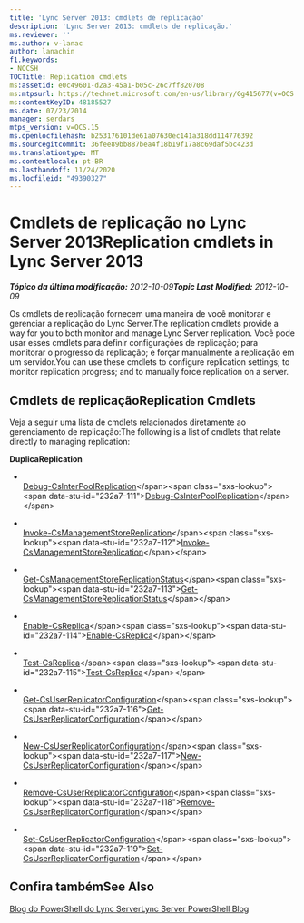```yaml
---
title: 'Lync Server 2013: cmdlets de replicação'
description: 'Lync Server 2013: cmdlets de replicação.'
ms.reviewer: ''
ms.author: v-lanac
author: lanachin
f1.keywords:
- NOCSH
TOCTitle: Replication cmdlets
ms:assetid: e0c49601-d2a3-45a1-b05c-26c7ff820708
ms:mtpsurl: https://technet.microsoft.com/en-us/library/Gg415677(v=OCS.15)
ms:contentKeyID: 48185527
ms.date: 07/23/2014
manager: serdars
mtps_version: v=OCS.15
ms.openlocfilehash: b253176101de61a07630ec141a318dd114776392
ms.sourcegitcommit: 36fee89bb887bea4f18b19f17a8c69daf5bc423d
ms.translationtype: MT
ms.contentlocale: pt-BR
ms.lasthandoff: 11/24/2020
ms.locfileid: "49390327"
---
```

# <a name="replication-cmdlets-in-lync-server-2013"></a><span data-ttu-id="232a7-103">Cmdlets de replicação no Lync Server 2013</span><span class="sxs-lookup"><span data-stu-id="232a7-103">Replication cmdlets in Lync Server 2013</span></span>

<div data-xmlns="http://www.w3.org/1999/xhtml">

<div class="topic" data-xmlns="http://www.w3.org/1999/xhtml" data-msxsl="urn:schemas-microsoft-com:xslt" data-cs="https://msdn.microsoft.com/">

<div data-asp="https://msdn2.microsoft.com/asp">



</div>

<div id="mainSection">

<div id="mainBody"><span data-ttu-id="232a7-104">

<span> </span></span><span class="sxs-lookup"><span data-stu-id="232a7-104">

<span> </span></span></span>

<span data-ttu-id="232a7-105">_**Tópico da última modificação:** 2012-10-09_</span><span class="sxs-lookup"><span data-stu-id="232a7-105">_**Topic Last Modified:** 2012-10-09_</span></span>

<span data-ttu-id="232a7-106">Os cmdlets de replicação fornecem uma maneira de você monitorar e gerenciar a replicação do Lync Server.</span><span class="sxs-lookup"><span data-stu-id="232a7-106">The replication cmdlets provide a way for you to both monitor and manage Lync Server replication.</span></span> <span data-ttu-id="232a7-107">Você pode usar esses cmdlets para definir configurações de replicação; para monitorar o progresso da replicação; e forçar manualmente a replicação em um servidor.</span><span class="sxs-lookup"><span data-stu-id="232a7-107">You can use these cmdlets to configure replication settings; to monitor replication progress; and to manually force replication on a server.</span></span>

<div>

## <a name="replication-cmdlets"></a><span data-ttu-id="232a7-108">Cmdlets de replicação</span><span class="sxs-lookup"><span data-stu-id="232a7-108">Replication Cmdlets</span></span>

<span data-ttu-id="232a7-109">Veja a seguir uma lista de cmdlets relacionados diretamente ao gerenciamento de replicação:</span><span class="sxs-lookup"><span data-stu-id="232a7-109">The following is a list of cmdlets that relate directly to managing replication:</span></span>

<span data-ttu-id="232a7-110">**Duplica**</span><span class="sxs-lookup"><span data-stu-id="232a7-110">**Replication**</span></span>

  - <span></span>  
    <span data-ttu-id="232a7-111">[Debug-CsInterPoolReplication](https://technet.microsoft.com/library/JJ619185(v=OCS.15))</span><span class="sxs-lookup"><span data-stu-id="232a7-111">[Debug-CsInterPoolReplication](https://technet.microsoft.com/library/JJ619185(v=OCS.15))</span></span>

<!-- end list -->

  - <span></span>  
    <span data-ttu-id="232a7-112">[Invoke-CsManagementStoreReplication](https://technet.microsoft.com/library/Gg413060(v=OCS.15))</span><span class="sxs-lookup"><span data-stu-id="232a7-112">[Invoke-CsManagementStoreReplication](https://technet.microsoft.com/library/Gg413060(v=OCS.15))</span></span>

<!-- end list -->

  - <span></span>  
    <span data-ttu-id="232a7-113">[Get-CsManagementStoreReplicationStatus](https://technet.microsoft.com/library/Gg399052(v=OCS.15))</span><span class="sxs-lookup"><span data-stu-id="232a7-113">[Get-CsManagementStoreReplicationStatus](https://technet.microsoft.com/library/Gg399052(v=OCS.15))</span></span>

<!-- end list -->

  - <span></span>  
    <span data-ttu-id="232a7-114">[Enable-CsReplica](https://technet.microsoft.com/library/Gg425965(v=OCS.15))</span><span class="sxs-lookup"><span data-stu-id="232a7-114">[Enable-CsReplica](https://technet.microsoft.com/library/Gg425965(v=OCS.15))</span></span>

  - <span></span>  
    <span data-ttu-id="232a7-115">[Test-CsReplica](https://technet.microsoft.com/library/JJ205289(v=OCS.15))</span><span class="sxs-lookup"><span data-stu-id="232a7-115">[Test-CsReplica](https://technet.microsoft.com/library/JJ205289(v=OCS.15))</span></span>

<!-- end list -->

  - <span></span>  
    <span data-ttu-id="232a7-116">[Get-CsUserReplicatorConfiguration](https://technet.microsoft.com/library/Gg398548(v=OCS.15))</span><span class="sxs-lookup"><span data-stu-id="232a7-116">[Get-CsUserReplicatorConfiguration](https://technet.microsoft.com/library/Gg398548(v=OCS.15))</span></span>

  - <span></span>  
    <span data-ttu-id="232a7-117">[New-CsUserReplicatorConfiguration](https://technet.microsoft.com/library/Gg399059(v=OCS.15))</span><span class="sxs-lookup"><span data-stu-id="232a7-117">[New-CsUserReplicatorConfiguration](https://technet.microsoft.com/library/Gg399059(v=OCS.15))</span></span>

  - <span></span>  
    <span data-ttu-id="232a7-118">[Remove-CsUserReplicatorConfiguration](https://technet.microsoft.com/library/Gg425738(v=OCS.15))</span><span class="sxs-lookup"><span data-stu-id="232a7-118">[Remove-CsUserReplicatorConfiguration](https://technet.microsoft.com/library/Gg425738(v=OCS.15))</span></span>

  - <span></span>  
    <span data-ttu-id="232a7-119">[Set-CsUserReplicatorConfiguration](https://technet.microsoft.com/library/Gg398540(v=OCS.15))</span><span class="sxs-lookup"><span data-stu-id="232a7-119">[Set-CsUserReplicatorConfiguration](https://technet.microsoft.com/library/Gg398540(v=OCS.15))</span></span>

</div>

<div>

## <a name="see-also"></a><span data-ttu-id="232a7-120">Confira também</span><span class="sxs-lookup"><span data-stu-id="232a7-120">See Also</span></span>


[<span data-ttu-id="232a7-121">Blog do PowerShell do Lync Server</span><span class="sxs-lookup"><span data-stu-id="232a7-121">Lync Server PowerShell Blog</span></span>](https://go.microsoft.com/fwlink/p/?linkid=203150)  
  

<span data-ttu-id="232a7-122"></div>

</div>

<span> </span>

</div>

</div>

</span><span class="sxs-lookup"><span data-stu-id="232a7-122"></div>

</div>

<span> </span>

</div>

</div>

</span></span></div>

